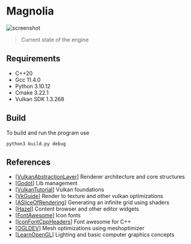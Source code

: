 # Magnolia

![screenshot](magnolia/assets/screenshots/magnolia_v0.3.0.png)
> Current state of the engine

## Requirements
<!-- Add links -->
- C++20
- Gcc 11.4.0
- Python 3.10.12
- Cmake 3.22.1
- Vulkan SDK 1.3.268

## Build
To build and run the program use

```
python3 build.py debug
```

## References
- [[VulkanAbstractionLayer](https://github.com/asc-community/VulkanAbstractionLayer)] Renderer architecture and core structures
- [[Godot](https://github.com/godotengine/godot)] Lib management
- [[VulkanTutorial](https://github.com/Overv/VulkanTutorial)] Vulkan foundations
- [[VkGuide](https://github.com/vblanco20-1/vulkan-guide)] Render to texture and other vulkan optimizations
- [[ASliceOfRendering](https://asliceofrendering.com/scene%20helper/2020/01/05/InfiniteGrid/)] Generating an infinite grid using shaders
- [[Hazel](https://github.com/TheCherno/Hazel)] Content browser and other editor widgets
- [[FontAwesome](https://github.com/FortAwesome/Font-Awesome/)] Icon fonts
- [[IconFontCppHeaders](https://github.com/juliettef/IconFontCppHeaders)] Font awesome for C++
- [[OGLDEV](https://www.youtube.com/watch?v=9HO1dl0zcxg)] Mesh optimizations using meshoptimizer
- [[LearnOpenGL](https://learnopengl.com/Lighting/Basic-Lighting)] Lighting and basic computer graphics concepts
